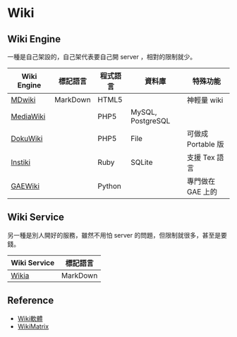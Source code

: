 Wiki
====

Wiki Engine
-----------

一種是自己架設的，自己架代表要自己開 server ，相對的限制就少。

|  Wiki Engine  |  標記語言  |  程式語言  |  資料庫  |  特殊功能  |
|  -----------  |  --------  |  --------  |  ------  |  --------  |
| [MDwiki](https://github.com/Dynalon/mdwiki) | MarkDown | HTML5 | | 神輕量 wiki |
| [MediaWiki](https://www.mediawiki.org/wiki/MediaWiki) | | PHP5 | MySQL, PostgreSQL | |
| [DokuWiki](https://www.dokuwiki.org/) | | PHP5 | File | 可做成 Portable 版 |
| [Instiki](http://www.instiki.org/) | | Ruby | SQLite | 支援 Tex 語言 |
| [GAEWiki](https://code.google.com/p/gaewiki/) | | Python | | 專門做在 GAE 上的 |

Wiki Service
------------

另一種是別人開好的服務，雖然不用怕 server 的問題，但限制就很多，甚至是要錢。

|  Wiki Service  |  標記語言  |
|  ------------  |  --------  |
| [Wikia](http://www.wikia.com/Wikia) | MarkDown |

Reference
---------

* [Wiki軟體](http://zh.wikipedia.org/wiki/Wiki%E5%BC%95%E6%93%8E)
* [WikiMatrix](http://www.wikimatrix.org/)
